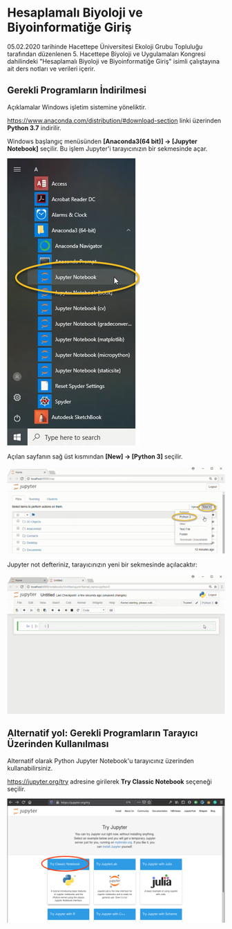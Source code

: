 # Hesaplamalı Biyoloji ve Biyoinformatiğe Giriş
05.02.2020 tarihinde Hacettepe Üniversitesi Ekoloji Grubu Topluluğu tarafından düzenlenen 5. Hacettepe Biyoloji ve Uygulamaları Kongresi dahilindeki "Hesaplamalı Biyoloji ve Biyoinformatiğe Giriş" isimli çalıştayına ait ders notları ve verileri içerir.

## Gerekli Programların İndirilmesi 

Açıklamalar Windows işletim sistemine yöneliktir.

https://www.anaconda.com/distribution/#download-section linki üzerinden <b>Python 3.7</b> indirilir.

Windows başlangıç menüsünden <b>[Anaconda3(64 bit)] → [Jupyter Notebook]</b> seçilir. Bu işlem Jupyter'i tarayıcınızın bir sekmesinde açar.

![alt text](Pictures/windows_start_jupyter_notebook.png)

Açılan sayfanın sağ üst kısmından  <b>[New] → [Python 3]</b> seçilir.

![alt text](Pictures/new_notebook_from_browser.png)

Jupyter not defteriniz, tarayıcınızın yeni bir sekmesinde açılacaktır:

![alt text](Pictures/new_notebook.png)

## Alternatif yol: Gerekli Programların Tarayıcı Üzerinden Kullanılması

Alternatif olarak Python Jupyter Notebook'u tarayıcınız üzerinden kullanabilirsiniz.

https://jupyter.org/try adresine girilerek <b>Try Classic Notebook</b> seçeneği seçilir.

![alt text](Pictures/try_classic_notebook.png)
